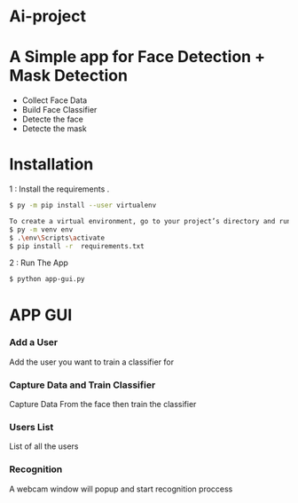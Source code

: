 # Ai-project


# A Simple app for Face Detection + Mask Detection 

  - Collect Face Data
  - Build Face Classifier 
  - Detecte the face
  - Detecte the mask
  
  
# Installation



1 : Install the requirements .

```sh
$ py -m pip install --user virtualenv

To create a virtual environment, go to your project’s directory and run venv.
$ py -m venv env 
$ .\env\Scripts\activate
$ pip install -r  requirements.txt

```

2 : Run The App 

```sh
$ python app-gui.py
```

# APP GUI

### Add a User <br>
Add the user you want to train a classifier for <br>

### Capture Data and Train Classifier<br>
Capture Data From the face then train the classifier<br>

### Users List<br>
List of all the users<br>

### Recognition <br>
A webcam window will popup and start recognition proccess<br>

<br><br>

